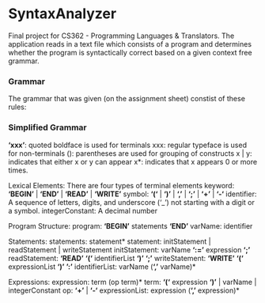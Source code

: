 # SyntaxAnalyzer
Final project for CS362 - Programming Languages &amp; Translators. The application reads in a text file which consists of a program and determines whether the program is syntactically correct based on a given context free grammar.
### Grammar
The grammar that was given (on the assignment sheet) constist of these rules:

### Simplified Grammar

**‘xxx’**: quoted boldface is used for terminals
xxx: regular typeface is used for non-terminals
(): parentheses are used for grouping of constructs
x | y: indicates that either x or y can appear
x*: indicates that x appears 0 or more times.

Lexical Elements: There are four types of terminal elements
keyword: **‘BEGIN’** | **‘END’** | **‘READ’** | **‘WRITE’**
symbol: **‘(‘** | **‘)’** | **‘,’** | **‘;’** | **‘+’** | **‘-‘**
identifier: A sequence of letters, digits, and underscore (‘_’) not starting with a digit or a symbol.
integerConstant: A decimal number

Program Structure:
program: **‘BEGIN’** statements **‘END’**
varName: identifier

Statements:
statements: statement*
statement:  initStatement | readStatement | writeStatement
initStatement: varName **‘:=’** expression **‘;’**
readStatement: **‘READ’** **‘(‘** identifierList **‘)’** **‘;’**
writeStatement: **‘WRITE’** **‘(‘** expressionList **‘)’** **’:’**
identifierList: varName (**‘,’** varName)*

Expressions:
expression: term (op term)*
term: **‘(‘** expression **‘)’** | varName | integerConstant
op: **‘+’** | **‘-‘**
expressionList: expression (**‘,’** expression)*


